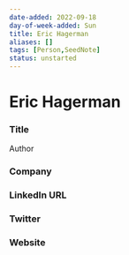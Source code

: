 ```yaml
---
date-added: 2022-09-18
day-of-week-added: Sun
title: Eric Hagerman
aliases: []
tags: [Person,SeedNote]
status: unstarted
---
```


# Eric Hagerman

### Title
Author

### Company


### LinkedIn URL


### Twitter


### Website






